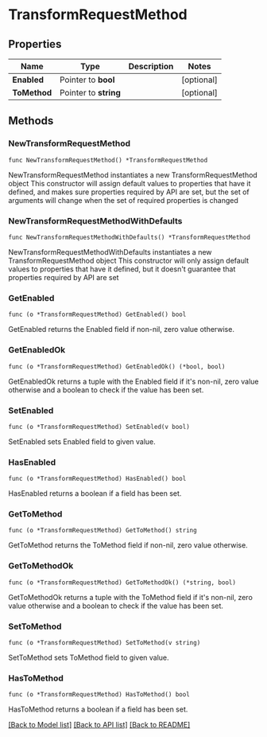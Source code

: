 # TransformRequestMethod

## Properties

Name | Type | Description | Notes
------------ | ------------- | ------------- | -------------
**Enabled** | Pointer to **bool** |  | [optional] 
**ToMethod** | Pointer to **string** |  | [optional] 

## Methods

### NewTransformRequestMethod

`func NewTransformRequestMethod() *TransformRequestMethod`

NewTransformRequestMethod instantiates a new TransformRequestMethod object
This constructor will assign default values to properties that have it defined,
and makes sure properties required by API are set, but the set of arguments
will change when the set of required properties is changed

### NewTransformRequestMethodWithDefaults

`func NewTransformRequestMethodWithDefaults() *TransformRequestMethod`

NewTransformRequestMethodWithDefaults instantiates a new TransformRequestMethod object
This constructor will only assign default values to properties that have it defined,
but it doesn't guarantee that properties required by API are set

### GetEnabled

`func (o *TransformRequestMethod) GetEnabled() bool`

GetEnabled returns the Enabled field if non-nil, zero value otherwise.

### GetEnabledOk

`func (o *TransformRequestMethod) GetEnabledOk() (*bool, bool)`

GetEnabledOk returns a tuple with the Enabled field if it's non-nil, zero value otherwise
and a boolean to check if the value has been set.

### SetEnabled

`func (o *TransformRequestMethod) SetEnabled(v bool)`

SetEnabled sets Enabled field to given value.

### HasEnabled

`func (o *TransformRequestMethod) HasEnabled() bool`

HasEnabled returns a boolean if a field has been set.

### GetToMethod

`func (o *TransformRequestMethod) GetToMethod() string`

GetToMethod returns the ToMethod field if non-nil, zero value otherwise.

### GetToMethodOk

`func (o *TransformRequestMethod) GetToMethodOk() (*string, bool)`

GetToMethodOk returns a tuple with the ToMethod field if it's non-nil, zero value otherwise
and a boolean to check if the value has been set.

### SetToMethod

`func (o *TransformRequestMethod) SetToMethod(v string)`

SetToMethod sets ToMethod field to given value.

### HasToMethod

`func (o *TransformRequestMethod) HasToMethod() bool`

HasToMethod returns a boolean if a field has been set.


[[Back to Model list]](../README.md#documentation-for-models) [[Back to API list]](../README.md#documentation-for-api-endpoints) [[Back to README]](../README.md)


